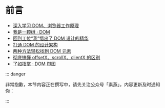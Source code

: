 # 前言

- [深入学习 DOM、浏览器工作原理](https://mp.weixin.qq.com/s/zeFQRjx3B11-QviBxTbLEQ)
- [我是一颗树 · DOM](https://mp.weixin.qq.com/s/rpY9fl9d_fM9P7uG8NxfUQ)
- [回到工位“我”悟出了 DOM 设计的精华](https://mp.weixin.qq.com/s/kVPqY09YDL4RjmOlqVe8mg)
- [打通 DOM 的设计架构](https://mp.weixin.qq.com/s/wDKzA3qJguRvPlznRsw4_w)
- [两种方法轻松找到 DOM 元素](https://mp.weixin.qq.com/s/wW6gsRdWOpf19ai3m7ZAnQ)
- [彻底搞懂 offsetX、scrollX、clientX 的区别](https://mp.weixin.qq.com/s/HYD_WEG8ObWAe4WYvqDdPg)
- [了如指掌 · DOM 舆图](https://mp.weixin.qq.com/s/aIfJC1fDf-y0SqvZT0KcUw)

::: danger

非常抱歉，本节内容正在撰写中，请先关注公众号「素燕」，内容更新及时通知你：

:::


<GongZhongHao></GongZhongHao>